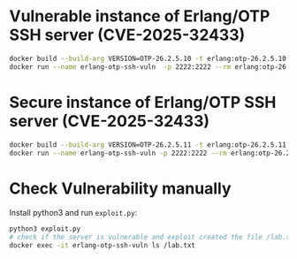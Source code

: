 # Vulnerable instance of Erlang/OTP SSH server (CVE-2025-32433)
```bash
docker build --build-arg VERSION=OTP-26.2.5.10 -t erlang:otp-26.2.5.10 -f Dockerfile .
docker run --name erlang-otp-ssh-vuln  -p 2222:2222 --rm erlang:otp-26.2.5.10
```

# Secure instance of Erlang/OTP SSH server (CVE-2025-32433)
```bash
docker build --build-arg VERSION=OTP-26.2.5.11 -t erlang:otp-26.2.5.11 -f Dockerfile .
docker run --name erlang-otp-ssh-vuln -p 2222:2222 --rm erlang:otp-26.2.5.11
```

# Check Vulnerability manually
Install python3 and run `exploit.py`:
```bash
python3 exploit.py
# check if the server is vulnerable and exploit created the file /lab.txt
docker exec -it erlang-otp-ssh-vuln ls /lab.txt  
```